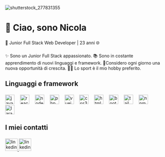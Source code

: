 ![shutterstock_277831355](https://github.com/nicolaoo/nicolaoo/assets/114693081/124a1a45-ab14-4b76-8440-864b91dd87d7)

###

<h1 align="left">👋 Ciao, sono Nicola</h1>

###

<p align="left">🚀 Junior Full Stack Web Developer | 23 anni 🌐</p>

###

<p align="left">✨ Sono un Junior Full Stack appassionato.
📚 Sono in costante apprendimento di nuovi  linguaggi e framework.
🎯Considero ogni giorno una nuova opportunità di crescita.
🏋️‍♂️ Lo sport è il mio hobby preferito.
</p>

###

<h2 align="left">Linguaggi e framework</h2>

###

<div align="left">
  <img src="https://img.shields.io/badge/JavaScript-F7DF1E?logo=javascript&logoColor=black&style=for-the-badge" height="30" alt="javascript logo"  />
  <img width="10" />
  <img src="https://img.shields.io/badge/React-61DAFB?logo=react&logoColor=black&style=for-the-badge" height="30" alt="react logo"  />
  <img width="10" />
  <img src="https://img.shields.io/badge/Node.js-339933?logo=nodedotjs&logoColor=white&style=for-the-badge" height="30" alt="nodejs logo"  />
  <img width="10" />
  <img src="https://img.shields.io/badge/PHP-777BB4?logo=php&logoColor=black&style=for-the-badge" height="30" alt="php logo"  />
  <img width="10" />
  <img src="https://img.shields.io/badge/Vue.js-4FC08D?logo=vuedotjs&logoColor=black&style=for-the-badge" height="30" alt="vuejs logo"  />
  <img width="10" />
  <img src="https://img.shields.io/badge/CSS3-1572B6?logo=css3&logoColor=white&style=for-the-badge" height="30" alt="css3 logo"  />
  <img width="10" />
  <img src="https://img.shields.io/badge/HTML5-E34F26?logo=html5&logoColor=white&style=for-the-badge" height="30" alt="html5 logo"  />
  <img width="10" />
  <img src="https://img.shields.io/badge/Bootstrap-7952B3?logo=bootstrap&logoColor=white&style=for-the-badge" height="30" alt="bootstrap logo"  />
  <img width="10" />
  <img src="https://img.shields.io/badge/Tailwind CSS-06B6D4?logo=tailwindcss&logoColor=black&style=for-the-badge" height="30" alt="tailwindcss logo"  />
  <img width="10" />
  <img src="https://img.shields.io/badge/npm-CB3837?logo=npm&logoColor=white&style=for-the-badge" height="30" alt="npm logo"  />
  <img width="10" />
  <img src="https://img.shields.io/badge/Laravel-FF2D20?logo=laravel&logoColor=white&style=for-the-badge" height="30" alt="laravel logo"  />
</div>

###

<h2 align="left">I miei contatti</h2>

###

<div align="left">
  <a href="https://www.linkedin.com/in/nicola-guarise-29b869205/">
    <img src="https://cdn.jsdelivr.net/gh/devicons/devicon/icons/linkedin/linkedin-original.svg" height="40" alt="linkedin logo"  />
  </a>
  <a href="mailto:nicolajobs00@gmail.com">
    <img src="https://www.nidirect.gov.uk/sites/default/files/styles/nigov_full_1240_x2/public/images/email_logo.jpg?itok=w0tRFkLf" height="40" alt="linkedin logo"  />
  </a>
</div>

###
